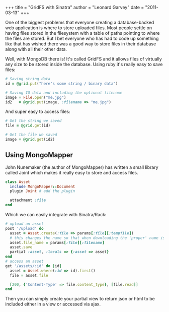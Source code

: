 +++
title = "GridFS with Sinatra"
author = "Leonard Garvey"
date = "2011-03-13"
+++

One of the biggest problems that everyone creating a database-backed web application is where to store uploaded files.
Most people settle on having files stored in the filesystem with a table of paths pointing to where the files are stored.
But I bet everyone who has had to code up something like that has wished there was a good way to store files in their database along with all their other data.
<!-- more -->
Well, with MongoDB there is! It's called GridFS and it allows files of virtually any size to be stored inside the database.
Using ruby it's really easy to save files:

```ruby
# Saving string data
id = @grid.put("here's some string / binary data")

# Saving IO data and including the optional filename
image = File.open("me.jpg")
id2   = @grid.put(image, :filename => "me.jpg")
```

And super easy to access files:

```ruby
# Get the string we saved
file = @grid.get(id)

# Get the file we saved
image = @grid.get(id2)
```

Using MongoMapper
-----------------
John Nunemaker (the author of MongoMapper) has written a small library called Joint which makes it really easy to store and access files.

```ruby
class Asset
  include MongoMapper::Document
  plugin Joint # add the plugin

  attachment :file
end
```

Which we can easily integrate with Sinatra/Rack:

```ruby
# upload an asset
post '/upload' do
  asset = Asset.create(:file => params[:file][:tempfile])
  # this changes the name so that when downloading the 'proper' name is preserved
  asset.file_name = params[:file][:filename]
  asset.save
  partial :asset, :locals => {:asset => asset}
end
# access an asset
get '/assets/:id' do |id|
  asset = Asset.where(:id => id).first()
  file = asset.file

  [200, {'Content-Type' => file.content_type}, [file.read]]
end
```

Then you can simply create your partial view to return json or html to be included either in a view or accessed via ajax.
